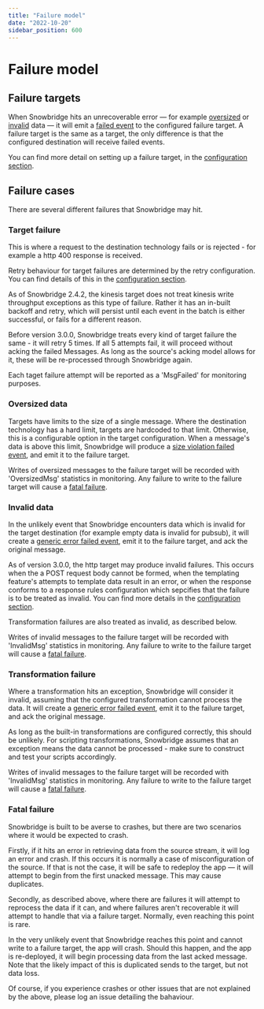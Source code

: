 ```yaml
---
title: "Failure model"
date: "2022-10-20"
sidebar_position: 600
---
```


# Failure model

## Failure targets

When Snowbridge hits an unrecoverable error — for example [oversized](#oversized-data) or [invalid](#invalid-data) data — it will emit a [failed event](/docs/fundamentals/failed-events/index.md#what-is-a-failed-event) to the configured failure target. A failure target is the same as a target, the only difference is that the configured destination will receive failed events.

You can find more detail on setting up a failure target, in the [configuration section](/docs/destinations/forwarding-events/snowbridge/configuration/targets/index.md).

## Failure cases

There are several different failures that Snowbridge may hit.

### Target failure

This is where a request to the destination technology fails or is rejected - for example a http 400 response is received. 

Retry behaviour for target failures are determined by the retry configuration. You can find details of this in the [configuration section](/docs/destinations/forwarding-events/snowbridge/configuration/retries/index.md).

As of Snowbridge 2.4.2, the kinesis target does not treat kinesis write throughput exceptions as this type of failure. Rather it has an in-built backoff and retry, which will persist until each event in the batch is either successful, or fails for a different reason.

Before version 3.0.0, Snowbridge treats every kind of target failure the same -  it will retry 5 times. If all 5 attempts fail, it will proceed without acking the failed Messages. As long as the source's acking model allows for it, these will be re-processed through Snowbridge again.

Each taget failure attempt will be reported as a 'MsgFailed' for monitoring purposes.

### Oversized data

Targets have limits to the size of a single message. Where the destination technology has a hard limit, targets are hardcoded to that limit. Otherwise, this is a configurable option in the target configuration. When a message's data is above this limit, Snowbridge will produce a [size violation failed event](/docs/fundamentals/failed-events/index.md#size-violation), and emit it to the failure target.

Writes of oversized messages to the failure target will be recorded with 'OversizedMsg' statistics in monitoring. Any failure to write to the failure target will cause a [fatal failure](#fatal-failure).

### Invalid data

In the unlikely event that Snowbridge encounters data which is invalid for the target destination (for example empty data is invalid for pubsub), it will create a [generic error failed event](/docs/fundamentals/failed-events/index.md#generic-error),  emit it to the failure target, and ack the original message.

As of version 3.0.0, the http target may produce invalid failures. This occurs when the a POST request body cannot be formed, when the templating feature's attempts to template data result in an error, or when the response conforms to a response rules configuration which sepcifies that the failure is to be treated as invalid. You can find more details in the [configuration section](/docs/destinations/forwarding-events/snowbridge/configuration/targets/http/index.md).

Transformation failures are also treated as invalid, as described below.

Writes of invalid messages to the failure target will be recorded with 'InvalidMsg' statistics in monitoring. Any failure to write to the failure target will cause a [fatal failure](#fatal-failure).

### Transformation failure

Where a transformation hits an exception, Snowbridge will consider it invalid, assuming that the configured transformation cannot process the data. It will create a [generic error failed event](/docs/fundamentals/failed-events/index.md#generic-error), emit it to the failure target, and ack the original message.

As long as the built-in transformations are configured correctly, this should be unlikely. For scripting transformations, Snowbridge assumes that an exception means the data cannot be processed - make sure to construct and test your scripts accordingly.

Writes of invalid messages to the failure target will be recorded with 'InvalidMsg' statistics in monitoring. Any failure to write to the failure target will cause a [fatal failure](#fatal-failure).

### Fatal failure

Snowbridge is built to be averse to crashes, but there are two scenarios where it would be expected to crash.

Firstly, if it hits an error in retrieving data from the source stream, it will log an error and crash. If this occurs it is normally a case of misconfiguration of the source. If that is not the case, it will be safe to redeploy the app — it will attempt to begin from the first unacked message. This may cause duplicates.

Secondly, as described above, where there are failures it will attempt to reprocess the data if it can, and where failures aren't recoverable it will attempt to handle that via a failure target. Normally, even reaching this point is rare.

In the very unlikely event that Snowbridge reaches this point and cannot write to a failure target, the app will crash. Should this happen, and the app is re-deployed, it will begin processing data from the last acked message. Note that the likely impact of this is duplicated sends to the target, but not data loss. 

Of course, if you experience crashes or other issues that are not explained by the above, please log an issue detailing the bahaviour.